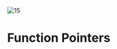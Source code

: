 ![15](https://github.com/manningstinson/holbertonschool-low_level_programming/assets/104523090/67e1bad6-e2b1-4efc-b0c5-4c26a94f29a3)
 # Function Pointers
